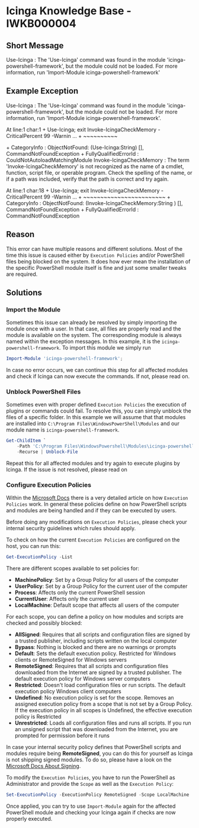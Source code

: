 # Icinga Knowledge Base - IWKB000004

## Short Message

Use-Icinga : The 'Use-Icinga' command was found in the module 'icinga-powershell-framework', but the module could not be loaded. For more information, run 'Import-Module icinga-powershell-framework'

## Example Exception

Use-Icinga : The 'Use-Icinga' command was found in the module 'icinga-powershell-framework', but the module could not be loaded. For more information, run 'Import-Module icinga-powershell-framework'.

At line:1 char:1 + Use-Icinga; exit Invoke-IcingaCheckMemory -CriticalPercent 99 -Warnin ... + ~~~~~~~~~~

\+ CategoryInfo : ObjectNotFound:
(Use-Icinga:String) [], CommandNotFoundException + FullyQualifiedErrorId : CouldNotAutoloadMatchingModule Invoke-IcingaCheckMemory : The term 'Invoke-IcingaCheckMemory' is not recognized as the name of a cmdlet, function, script file, or operable program. Check the spelling of the name, or if a path was included, verify that the path is correct and try again.

At line:1 char:18 + Use-Icinga; exit Invoke-IcingaCheckMemory -CriticalPercent 99 -Warnin ... + ~~~~~~~~~~~~~~~~~~~~~~~~ + CategoryInfo : ObjectNotFound: (Invoke-IcingaCheckMemory:String ) [], CommandNotFoundException + FullyQualifiedErrorId : CommandNotFoundException

## Reason

This error can have multiple reasons and different solutions. Most of the time this issue is caused either by `Execution Policies` and/or PowerShell files being blocked on the system. It does how ever mean the installation of the specific PowerShell module itself is fine and just some smaller tweaks are required.

## Solutions

### Import the Module

Sometimes this issue can already be resolved by simply importing the module once with a user. In that case, all files are properly read and the module is available on the system. The corresponding module is always named within the exception messages. In this example, it is the `icinga-powershell-framework`. To import this module we simply run

```powershell
Import-Module 'icinga-powershell-framework';
```

In case no error occurs, we can continue this step for all affected modules and check if Icinga can now execute the commands. If not, please read on.

### Unblock PowerShell Files

Sometimes even with proper defined `Execution Policies` the execution of plugins or commands could fail. To resolve this, you can simply unblock the files of a specific folder. In this example we will assume that that modules are installed into `C:\Program Files\WindowsPowerShell\Modules` and our module name is `icinga-powershell-framework`.

```powershell
Get-ChildItem `
    -Path 'C:\Program Files\WindowsPowershell\Modules\icinga-powershell-framework' `
    -Recurse | Unblock-File
```

Repeat this for all affected modules and try again to execute plugins by Icinga. If the issue is not resolved, please read on

### Configure Execution Policies

Within the [Microsoft Docs](https://docs.microsoft.com/en-us/powershell/module/microsoft.powershell.security/set-executionpolicy) there is a very detailed article on how `Execution Policies` work. In general these policies define on how PowerShell scripts and modules are being handled and if they can be executed by users.

Before doing any modifications on `Execution Policies`, please check your internal security guidelines which rules should apply.

To check on how the current `Execution Policies` are configured on the host, you can run this:

```powershell
Get-ExecutionPolicy -List
```

There are different scopes available to set policies for:

* **MachinePolicy**: Set by a Group Policy for all users of the computer
* **UserPolicy**: Set by a Group Policy for the current user of the computer
* **Process**: Affects only the current PowerShell session
* **CurrentUser**: Affects only the current user
* **LocalMachine**: Default scope that affects all users of the computer

For each scope, you can define a policy on how modules and scripts are checked and possibly blocked:

* **AllSigned**: Requires that all scripts and configuration files are signed by a trusted publisher, including scripts written on the local computer
* **Bypass**: Nothing is blocked and there are no warnings or prompts
* **Default**: Sets the default execution policy. Restricted for Windows clients or RemoteSigned for Windows servers
* **RemoteSigned**: Requires that all scripts and configuration files downloaded from the Internet are signed by a trusted publisher. The default execution policy for Windows server computers
* **Restricted**: Doesn't load configuration files or run scripts. The default execution policy Windows client computers
* **Undefined**: No execution policy is set for the scope. Removes an assigned execution policy from a scope that is not set by a Group Policy. If the execution policy in all scopes is Undefined, the effective execution policy is Restricted
* **Unrestricted**: Loads all configuration files and runs all scripts. If you run an unsigned script that was downloaded from the Internet, you are prompted for permission before it runs

In case your internal security policy defines that PowerShell scripts and modules require being **RemoteSigned**, you can do this for yourself as Icinga is not shipping signed modules. To do so, please have a look on the [Microsoft Docs About Signing](https://docs.microsoft.com/en-us/powershell/module/microsoft.powershell.core/about/about_signing).

To modify the `Execution Policies`, you have to run the PowerShell as Administrator and provide the `Scope` as well as the `Execution Policy`:

```powershell
Set-ExecutionPolicy -ExecutionPolicy RemoteSigned -Scope LocalMachine
```

Once applied, you can try to use `Import-Module` again for the affected PowerShell module and checking your Icinga again if checks are now properly executed.
